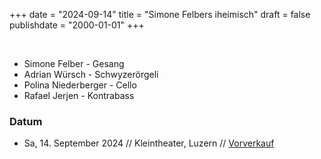 +++
date = "2024-09-14"
title = "Simone Felbers iheimisch"
draft = false
publishdate = "2000-01-01"
+++

<br>

* Simone Felber - Gesang
* Adrian Würsch - Schwyzerörgeli
* Polina Niederberger - Cello
* Rafael Jerjen - Kontrabass

### Datum

* Sa, 14. September 2024 // Kleintheater, Luzern // [Vorverkauf](https://www.kleintheater.ch/de)
